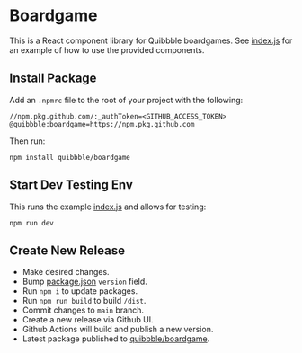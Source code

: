 # Boardgame

This is a React component library for Quibbble boardgames. See [index.js](./src/index.js) for an example of how to use the provided components. 

## Install Package

Add an `.npmrc` file to the root of your project with the following:

```
//npm.pkg.github.com/:_authToken=<GITHUB_ACCESS_TOKEN>
@quibbble:boardgame=https://npm.pkg.github.com
```

Then run:

```
npm install quibbble/boardgame
```

## Start Dev Testing Env

This runs the example [index.js](./src/index.js) and allows for testing:

```
npm run dev
```

## Create New Release

- Make desired changes.
- Bump [package.json](package.json) `version` field.
- Run `npm i` to update packages.
- Run `npm run build` to build `/dist`.
- Commit changes to `main` branch.
- Create a new release via Github UI.
- Github Actions will build and publish a new version.
- Latest package published to [quibbble/boardgame](https://github.com/quibbble/boardgame/pkgs/npm/boardgame).
